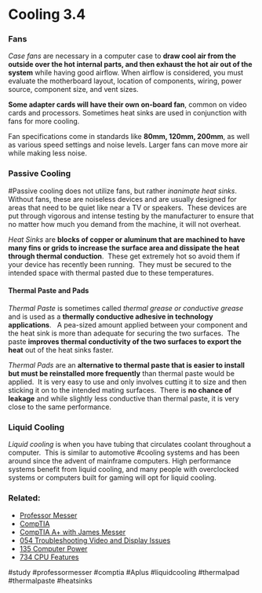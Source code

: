 # Cooling 3.4

### Fans

*Case fans* are necessary in a computer case to **draw cool air from the outside over the hot internal parts, and then exhaust the hot air out of the system** while having good airflow. When airflow is considered, you must evaluate the motherboard layout, location of components, wiring, power source, component size, and vent sizes.

**Some adapter cards will have their own on-board fan**, common on video cards and processors. Sometimes heat sinks are used in conjunction with fans for more cooling.

Fan specifications come in standards like **80mm, 120mm, 200mm**, as well as various speed settings and noise levels. Larger fans can move more air while making less noise.

### Passive Cooling

#Passive cooling does not utilize fans, but rather *inanimate heat sinks*. Without fans, these are noiseless devices and are usually designed for areas that need to be quiet like near a TV or speakers.  These devices are put through vigorous and intense testing by the manufacturer to ensure that no matter how much you demand from the machine, it will not overheat.

*Heat Sinks* are **blocks of copper or aluminum that are machined to have many fins or grids to increase the surface area and dissipate the heat through thermal conduction**.  These get extremely hot so avoid them if your device has recently been running.  They must be secured to the intended space with thermal pasted due to these temperatures.

#### Thermal Paste and Pads

*Thermal Paste* is sometimes called *thermal grease or conductive grease* and is used as a **thermally conductive adhesive in technology applications**.   A pea-sized amount applied between your component and the heat sink is more than adequate for securing the two surfaces.  The paste **improves thermal conductivity of the two surfaces to export the heat** out of the heat sinks faster. 

*Thermal Pads* are an **alternative to thermal paste that is easier to install but must be reinstalled more frequently** than thermal paste would be applied.  It is very easy to use and only involves cutting it to size and then sticking it on to the intended mating surfaces.  There is **no chance of leakage** and while slightly less conductive than thermal paste, it is very close to the same performance.

### Liquid Cooling

*Liquid cooling* is when you have tubing that circulates coolant throughout a computer.  This is similar to automotive #cooling systems and has been around since the advent of mainframe computers. High performance systems benefit from liquid cooling, and many people with overclocked systems or computers built for gaming will opt for liquid cooling.

### Related:

- [Professor Messer](https://www.professormesser.com/free-a-plus-training/220-1101/220-1101-video/cooling-220-1101/ "Professor Messer A+ Guide")
- [CompTIA](https://www.comptia.org/ "CompTIA Homepage")
- [CompTIA A+ with James Messer](CompTIA%20A+%20with%20James%20Messer.md)
- [054 Troubleshooting Video and Display Issues](054%20Troubleshooting%20Video%20and%20Display%20Issues.md)
- [135 Computer Power](135%20Computer%20Power.md)
- [734 CPU Features](734%20CPU%20Features.md)

#study #professormesser #comptia #Aplus #liquidcooling #thermalpad #thermalpaste #heatsinks
